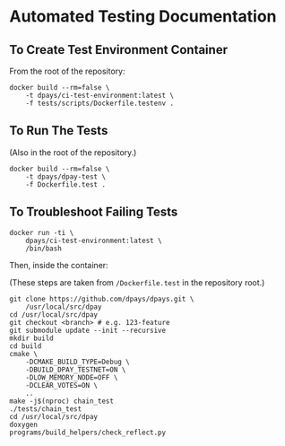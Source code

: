 # Automated Testing Documentation

## To Create Test Environment Container

From the root of the repository:

    docker build --rm=false \
        -t dpays/ci-test-environment:latest \
        -f tests/scripts/Dockerfile.testenv .

## To Run The Tests

(Also in the root of the repository.)

    docker build --rm=false \
        -t dpays/dpay-test \
        -f Dockerfile.test .

## To Troubleshoot Failing Tests

    docker run -ti \
        dpays/ci-test-environment:latest \
        /bin/bash

Then, inside the container:

(These steps are taken from `/Dockerfile.test` in the
repository root.)

    git clone https://github.com/dpays/dpays.git \
        /usr/local/src/dpay
    cd /usr/local/src/dpay
    git checkout <branch> # e.g. 123-feature
    git submodule update --init --recursive
    mkdir build
    cd build
    cmake \
        -DCMAKE_BUILD_TYPE=Debug \
        -DBUILD_DPAY_TESTNET=ON \
        -DLOW_MEMORY_NODE=OFF \
        -DCLEAR_VOTES=ON \
        ..
    make -j$(nproc) chain_test
    ./tests/chain_test
    cd /usr/local/src/dpay
    doxygen
    programs/build_helpers/check_reflect.py
